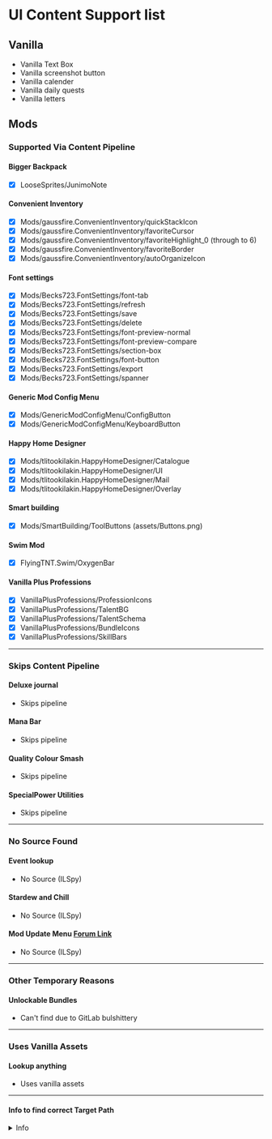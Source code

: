 # UI Content Support list
## Vanilla
- Vanilla Text Box
- Vanilla screenshot button
- Vanilla calender
- Vanilla daily quests
- Vanilla letters

## Mods
### Supported Via Content Pipeline
#### Bigger Backpack
- [x] LooseSprites/JunimoNote 
#### Convenient Inventory
- [x] Mods/gaussfire.ConvenientInventory/quickStackIcon
- [x] Mods/gaussfire.ConvenientInventory/favoriteCursor
- [x] Mods/gaussfire.ConvenientInventory/favoriteHighlight_0 (through to 6)
- [x] Mods/gaussfire.ConvenientInventory/favoriteBorder
- [x] Mods/gaussfire.ConvenientInventory/autoOrganizeIcon
#### Font settings 
- [x] Mods/Becks723.FontSettings/font-tab
- [x] Mods/Becks723.FontSettings/refresh
- [x] Mods/Becks723.FontSettings/save
- [x] Mods/Becks723.FontSettings/delete
- [x] Mods/Becks723.FontSettings/font-preview-normal
- [x] Mods/Becks723.FontSettings/font-preview-compare
- [x] Mods/Becks723.FontSettings/section-box
- [x] Mods/Becks723.FontSettings/font-button
- [x] Mods/Becks723.FontSettings/export
- [x] Mods/Becks723.FontSettings/spanner
#### Generic Mod Config Menu
- [x] Mods/GenericModConfigMenu/ConfigButton
- [x] Mods/GenericModConfigMenu/KeyboardButton
#### Happy Home Designer
- [x] Mods/tlitookilakin.HappyHomeDesigner/Catalogue
- [x] Mods/tlitookilakin.HappyHomeDesigner/UI
- [x] Mods/tlitookilakin.HappyHomeDesigner/Mail
- [x] Mods/tlitookilakin.HappyHomeDesigner/Overlay
#### Smart building
- [x] Mods/SmartBuilding/ToolButtons        (assets/Buttons.png)
#### Swim Mod
- [x] FlyingTNT.Swim/OxygenBar
#### Vanilla Plus Professions
- [x] VanillaPlusProfessions/ProfessionIcons
- [x] VanillaPlusProfessions/TalentBG
- [x] VanillaPlusProfessions/TalentSchema
- [x] VanillaPlusProfessions/BundleIcons
- [x] VanillaPlusProfessions/SkillBars

---
### Skips Content Pipeline
#### Deluxe journal
- Skips pipeline
#### Mana Bar
- Skips pipeline
#### Quality Colour Smash
- Skips pipeline
#### SpecialPower Utilities
- Skips pipeline

---
### No Source Found
#### Event lookup
- No Source (ILSpy)
#### Stardew and Chill
- No Source (ILSpy)
#### Mod Update Menu [Forum Link](https://forums.stardewvalley.net/threads/unofficial-mod-updates.2096/page-243#post-148313)
- No Source (ILSpy)

---
### Other Temporary Reasons
#### Unlockable Bundles
- Can't find due to GitLab bulshittery

---
### Uses Vanilla Assets
#### Lookup anything
- Uses vanilla assets

---
#### Info to find correct Target Path

<details>
<summary>Info</summary>
Search for `helper.Events.Content.AssetRequested` in mod files to find if assets are loaded via content pipeline
Search for the bit following the previous to find the asset path
<br>
Or search for `.content.Load<Texture2D>`
<br>
Or `LoadFromModFile<Texture2D>` if combined with `if NameWithoutLocale.IsEquivalentTo`
</details>

